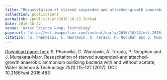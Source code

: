 ```yaml
---
title: "Resuscitation of starved suspended-and attached-growth anaerobic ammonium oxidizing bacteria with and without acetate"
collection: publications
permalink: /publication/2016-10-22-Junko4
date: 2016-10-22
venue: 'Water Science &amp; Technology'
paperurl: 'http://wst.iwaponline.com/content/early/2016/10/22/wst.2016.483'
citation: 'S. Phanwilai, C. Wantawin, A. Terada, P. Noophan and J. Munakata-Marr, Resuscitation of starved suspended-and attached-growth anaerobic ammonium oxidizing bacteria with and without acetate, Water Science &amp; Technology 75(1):115-127 (2017). DOI: 10.2166/wst.2016.483'
---
```


<a href='http://wst.iwaponline.com/content/early/2016/10/22/wst.2016.483'>Download paper here</a>
S. Phanwilai, C. Wantawin, A. Terada, P. Noophan and J. Munakata-Marr, Resuscitation of starved suspended-and attached-growth anaerobic ammonium oxidizing bacteria with and without acetate, Water Science & Technology 75(1):115-127 (2017). DOI: 10.2166/wst.2016.483

